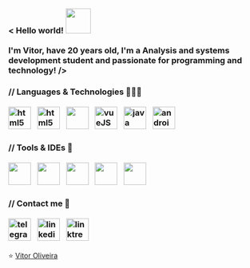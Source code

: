 <div id="apresentacao">
  <h3>
    < Hello world! <img height="50" src="https://i.ibb.co/LdNSFhk/bmo.gif" /> <br><br>
    I'm Vitor, have 20 years old, I'm a Analysis and systems development student and passionate for programming and technology! />
  </h3>
</div>
<div id="lingugens-e-tecnologias">
  <h3>
    // Languages & Technologies 👨🏽‍💻 <br><br>
    <a target="_blank" href="https://developer.mozilla.org/pt-BR/docs/Web/HTML"><img height="45" src="https://i.ibb.co/SVhgK60/html.png" alt="html5" /></a>
    <img width="5" src="https://i.ibb.co/y8LQ5Pw/transparent.png" />
    <a target="_blank" href="https://developer.mozilla.org/pt-BR/docs/Web/CSS"><img height="45" src="https://i.ibb.co/3hykCCy/css.png" alt="html5" /></a>
    <img width="5" src="https://i.ibb.co/y8LQ5Pw/transparent.png" />
    <a target="_blank" href="https://developer.mozilla.org/pt-BR/docs/Web/JavaScript"><img height="45" src="https://i.ibb.co/QpBV5fX/javascript.png" /></a>
    <img width="5" src="https://i.ibb.co/y8LQ5Pw/transparent.png" />
    <a href="https://br.vuejs.org/v2/guide/index.html"><img height="45" src="https://i.ibb.co/gV0gLx8/vuejs.png" alt="vueJS" /></a>
    <img width="5" src="https://i.ibb.co/y8LQ5Pw/transparent.png" />
    <a href=https://www.oracle.com/br/java/technologies/javase-jdk8-doc-downloads.html""><img height="45" src="https://i.ibb.co/X83NvWf/java.png" alt="java" /></a>
    <img width="5" rc="https://i.ibb.co/y8LQ5Pw/transparent.png" />
    <a href="https://developer.android.com/guide?hl=pt-br"><img height="45" src="https://i.ibb.co/HTXxgZB/android.png" alt="android" /></a>
    <img width="5" src="https://i.ibb.co/y8LQ5Pw/transparent.png" />
  </h3>
</div>
<div id="ferramentas-e-ides">
  <h3>
    // Tools & IDEs 🔧<br><br>
    <img height="45" src="https://i.ibb.co/fQHqmT8/androidstudio.png" />
    <img width="5" src="https://i.ibb.co/y8LQ5Pw/transparent.png" />
    <img height="45" src="https://i.ibb.co/XjhHkcL/vscode.png" />
    <img width="5" src="https://i.ibb.co/y8LQ5Pw/transparent.png" />
    <img height="45" src="https://i.ibb.co/McCHLJX/netbeans.png" />
    <img width="5" src="https://i.ibb.co/y8LQ5Pw/transparent.png" />
    <img height="45" src="https://i.ibb.co/Prv6nZn/mysql.png" />
    <img width="5" src="https://i.ibb.co/y8LQ5Pw/transparent.png" />
    <img height="45" src="https://i.ibb.co/P5PcrdJ/scrum.png" />
    <img width="5" src="https://i.ibb.co/y8LQ5Pw/transparent.png" />
  </h3>
</div>
<div id="contato">
  <h3>
    // Contact me 📱<br><br>
    <a href="https://t.me/viit0r"><img height="45" src="https://i.ibb.co/3C0CM1J/telegram.png" alt="telegram" ></a>
    <img width="5" src="https://i.ibb.co/y8LQ5Pw/transparent.png" />
    <a href="https://www.linkedin.com/in/viit0r/"><img height="45" src="https://i.ibb.co/rF6vZBd/linkedin.png" alt="linkedin" ></a>
    <img width="5" src="https://i.ibb.co/y8LQ5Pw/transparent.png" />
    <a href="https://linktr.ee/viit0r"><img height="45" src="https://i.ibb.co/8DjkMnH/linktree.png" alt="linktree" ></a>
  </h3>
</div>
⭐ <a href="https://linktr.ee/viit0r">Vitor Oliveira</a>
